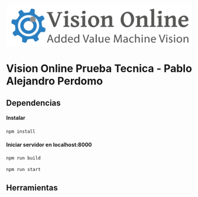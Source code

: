 ![](https://github.com/Perdomo193/webservice_front/blob/main/static/img/logo_vo.png)

# Vision Online Prueba Tecnica - Pablo Alejandro Perdomo

## Dependencias

#### Instalar
`npm install`

#### Iniciar servidor en localhost:8000
`npm run build`

`npm run start`

## Herramientas
